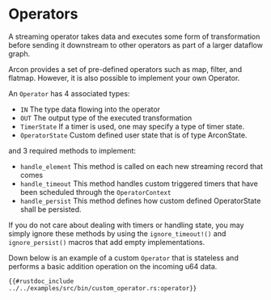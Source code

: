 # Operators

A streaming operator takes data and executes some form of transformation before
sending it downstream to other operators as part of a larger dataflow graph.

Arcon provides a set of pre-defined operators such as map, filter, and flatmap. However, it is also
possible to implement your own Operator.

An `Operator` has 4 associated types:

*   `IN` The type data flowing into the operator
*   `OUT` The output type of the executed transformation
*   `TimerState` If a timer is used, one may specify a type of timer state.
*   `OperatorState` Custom defined user state that is of type ArconState.

and 3 required methods to implement:

*   `handle_element` This method is called on each new streaming record that comes
*   `handle_timeout` This method handles custom triggered timers that have been scheduled through the `OperatorContext`
*   `handle_persist` This method defines how custom defined OperatorState shall be persisted.


If you do not care about dealing with timers or handling state, you may simply ignore these
methods by using the `ignore_timeout!()` and `ignore_persist()` macros that add empty implementations.

Down below is an example of a custom `Operator` that is stateless and performs a basic addition operation
on the incoming u64 data.

```rust,edition2018,no_run,noplaypen
{{#rustdoc_include ../../examples/src/bin/custom_operator.rs:operator}}
```
